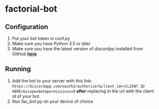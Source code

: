 # factorial-bot
## Configuration
  1. Put your bot token in conf.py
  2. Make sure you have Python 3.5 or later
  3. Make sure you have the latest version of discordpy installed from GitHub [**here**](https://github.com/Rapptz/discord.py)
## Running
  1. Add the bot to your server with this link: ``https://discordapp.com/oauth2/authorize?&client_id=<CLIENT ID HERE>&scope=bot&permissions=0`` **after** replacing <CLIENT ID HERE> in the url with the client id of your bot.
  2. Run fac_bot.py on your device of choice
